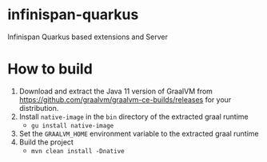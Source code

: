 # infinispan-quarkus
Infinispan Quarkus based extensions and Server

# How to build

1. Download and extract the Java 11 version of GraalVM from
https://github.com/graalvm/graalvm-ce-builds/releases
for your distribution.
2. Install `native-image` in the `bin` directory of the extracted graal
runtime
   * `gu install native-image`
3. Set the `GRAALVM_HOME` environment variable to the extracted
graal runtime
4. Build the project
   * `mvn clean install -Dnative`
